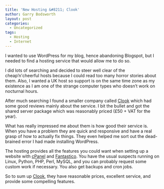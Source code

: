 ```yaml
---
title: 'New Hosting &#8211; Clook'
author: Garry Bodsworth
layout: post
categories:
  - Uncategorized
tags:
  - Hosting
  - Internet
---
```

I wanted to use WordPress for my blog, hence abandoning Blogspot, but I needed to find a hosting service that would allow me to do so.

I did lots of searching and decided to steer well clear of the cheap&#8217;n'cheerful hosts because I could read too many horror stories about them. Also, I wanted a UK host so support is on the same time zone as my existence as I am one of the strange computer types who doesn&#8217;t work on nocturnal hours.

After much searching I found a smaller company called [Clook][1] which had some good reviews mainly about the service. I bit the bullet and got the shared server package which was reasonably priced (£50 + VAT for the year).

What has really impressed me about them is how good their service is. When you have a problem they are quick and responsive and have a real grasp of how to actually fix things. They even helped me sort out the dead-brained error I had made installing WordPress.

The hosting provides all the features you could want when setting up a website with [cPanel][2] and [Fantastico][3]. You have the usual suspects running on Linux, Python, PHP, Perl, MySQL, and you can probably request some custom work if necessary. You also get backups and cron jobs.

So to sum up [Clook][1], they have reasonable prices, excellent service, and provide some compelling features.

 [1]: http://www.clook.co.uk/
 [2]: http://www.cpanel.net/index.html
 [3]: http://en.wikipedia.org/wiki/Fantastico_(web_hosting)